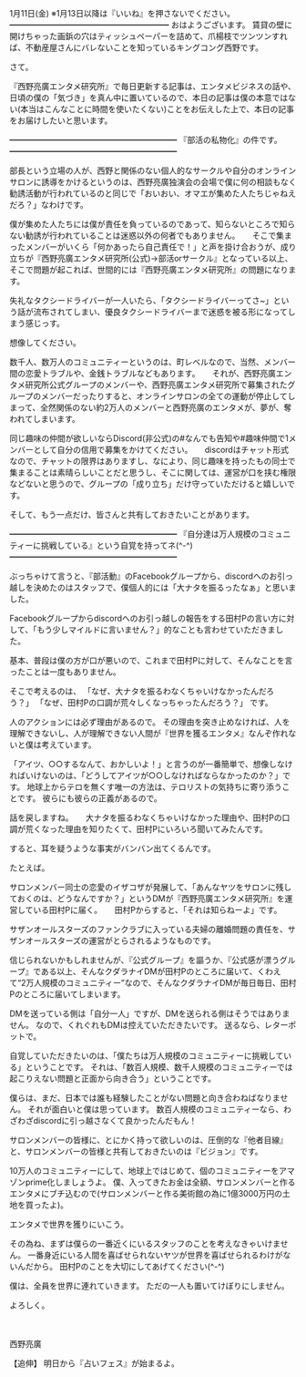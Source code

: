 1月11日(金) ※1月13日以降は『いいね』を押さないでください。
━━━━━━━━━━━━━━━━━━━━
おはようございます。
賃貸の壁に開けちゃった画鋲の穴はティッシュペーパーを詰めて、爪楊枝でツンツンすれば、不動産屋さんにバレないことを知っているキングコング西野です。

さて。

『西野亮廣エンタメ研究所』で毎日更新する記事は、エンタメビジネスの話や、日頃の僕の「気づき」を真ん中に置いているので、本日の記事は僕の本意ではない(本当はこんなことに時間を使いたくない)ことをお伝えした上で、本日の記事をお届けしたいと思います。

━━━━━━━━━━━━━━━━━━━━━
『部活の私物化』の件です。
━━━━━━━━━━━━━━━━━━━━━

部長という立場の人が、西野と関係のない個人的なサークルや自分のオンラインサロンに誘導をかけるというのは、西野亮廣独演会の会場で僕に何の相談もなく勧誘活動が行われているのと同じで「おいおい、オマエが集めた人たちじゃねえだろ？」なわけです。

僕が集めた人たちには僕が責任を負っているのであって、知らないところで知らない勧誘が行われていることは迷惑以外の何者でもありません。
　
そこで集まったメンバーがいくら「何かあったら自己責任で！」と声を掛け合おうが、成り立ちが『西野亮廣エンタメ研究所(公式)→部活orサークル』となっている以上、そこで問題が起これば、世間的には『西野亮廣エンタメ研究所』の問題になります。

失礼なタクシードライバーが一人いたら、「タクシードライバーってさ~」という話が流布されてしまい、優良タクシードライバーまで迷惑を被る形になってしまう感じっす。

想像してください。

数千人、数万人のコミュニティーというのは、町レベルなので、当然、メンバー間の恋愛トラブルや、金銭トラブルなどもあります。
　
それが、西野亮廣エンタメ研究所公式グループのメンバーや、西野亮廣エンタメ研究所で募集されたグループのメンバーだったりすると、オンラインサロンの全ての運動が停止してしまって、全然関係のない約2万人のメンバーと西野亮廣のエンタメが、夢が、奪われてしまいます。

同じ趣味の仲間が欲しいならDiscord(非公式)の#なんでも告知や#趣味仲間で1メンバーとして自分の信用で募集をかけてください。
　
discordはチャット形式なので、チャットの限界はありますし、なにより、同じ趣味を持ったもの同士で集まることは素晴らしいことだと思うし、そこに関しては、運営が口を挟む権限などないと思うので、グループの「成り立ち」だけ守っていただけると嬉しいです。

そして、もう一点だけ、皆さんと共有しておきたいことがあります。

━━━━━━━━━━━━━━━━━━━━━
『自分達は万人規模のコミュニティーに挑戦している』という自覚を持ってネ(^-^)
━━━━━━━━━━━━━━━━━━━━━

ぶっちゃけて言うと、『部活動』のFacebookグループから、discordへのお引っ越しを決めたのはスタッフで、僕個人的には「大ナタを振るったなぁ」と思いました。

Facebookグループからdiscordへのお引っ越しの報告をする田村Pの言い方に対して、「もう少しマイルドに言いません？」的なことも言わせていただきました。

基本、普段は僕の方が口が悪いので、これまで田村Pに対して、そんなことを言ったことは一度もありません。

そこで考えるのは、
「なぜ、大ナタを振るわなくちゃいけなかったんだろう？」
「なぜ、田村Pの口調が荒々しくなっちゃったんだろう？」
です。

人のアクションには必ず理由があるので。
その理由を突き止めなければ、人を理解できないし、人が理解できない人間が『世界を獲るエンタメ』なんぞ作れないと僕は考えています。

「アイツ、○○するなんて、おかしいよ！」と言うのが一番簡単で、想像しなければいけないのは、「どうしてアイツが○○しなければならなかったのか？」です。
地球上からテロを無くす唯一の方法は、テロリストの気持ちに寄り添うことです。
彼らにも彼らの正義があるので。

話を戻しますね。
　
大ナタを振るわなくちゃいけなかった理由や、田村Pの口調が荒くなった理由を知りたくて、田村Pにいろいろ聞いてみたんです。

すると、耳を疑うような事実がバンバン出てくるんです。

たとえば。

サロンメンバー同士の恋愛のイザコザが発展して、「あんなヤツをサロンに残しておくのは、どうなんですか？」というDMが『西野亮廣エンタメ研究所』を運営している田村Pに届く。
　
田村Pからすると、「それは知らねーよ」です。

サザンオールスターズのファンクラブに入っている夫婦の離婚問題の責任を、サザンオールスターズの運営がとらされるようなものです。

信じられないかもしれませんが、『公式グループ』を謳うか、『公式感が漂うグループ』である以上、そんなクダラナイDMが田村Pのところに届いて、くわえて“2万人規模のコミュニティー”なので、そんなクダラナイDMが毎日毎日、田村Pのところに届いてしまいます。

DMを送っている側は「自分一人」ですが、DMを送られる側はそうではありません。
なので、くれぐれもDMは控えていただきたいです。
送るなら、レターポットで。

自覚していただきたいのは、「僕たちは万人規模のコミュニティーに挑戦している」ということです。
それは、「数百人規模、数千人規模のコミュニティーでは起こりえない問題と正面から向き合う」ということです。

僕らは、まだ、日本では誰も経験したことがない問題と向き合わねばなりません。
それが面白いと僕は思っています。
数百人規模のコミュニティーなら、わざわざdiscordに引っ越さなくて良かったんだもん！

サロンメンバーの皆様に、とにかく持って欲しいのは、圧倒的な『他者目線』と、サロンメンバーの皆様と共有しておきたいのは『ビジョン』です。

10万人のコミュニティーにして、地球上ではじめて、個のコミュニティーをアマゾンprime化しましょうよ。
僕、入ってきたお金は全額、サロンメンバーと作るエンタメにブチ込むので(サロンメンバーと作る美術館の為に1億3000万円の土地を買ったよ)。

エンタメで世界を獲りにいこう。

その為ね、まずは僕らの一番近くにいるスタッフのことを考えなきゃいけません。
一番身近にいる人間を喜ばせられないヤツが世界を喜ばせられるわけがないんだから。
田村Pのことを大切にしてあげてください(^-^)

僕は、全員を世界に連れていきます。
ただの一人も置いてけぼりにしません。

よろしく。

　

西野亮廣

【追伸】
明日から『占いフェス』が始まるよ。
